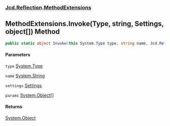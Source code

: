### [Jcd.Reflection](Jcd_Reflection.md 'Jcd.Reflection').[MethodExtensions](Jcd_Reflection_MethodExtensions.md 'Jcd.Reflection.MethodExtensions')
## MethodExtensions.Invoke(Type, string, Settings, object[]) Method
```csharp
public static object Invoke(this System.Type type, string name, Jcd.Reflection.MethodInfoEnumerator.Settings settings, params object[] @params);
```
#### Parameters
<a name='Jcd_Reflection_MethodExtensions_Invoke(System_Type_string_Jcd_Reflection_MethodInfoEnumerator_Settings_object__)_type'></a>
`type` [System.Type](https://docs.microsoft.com/en-us/dotnet/api/System.Type 'System.Type')  
  
<a name='Jcd_Reflection_MethodExtensions_Invoke(System_Type_string_Jcd_Reflection_MethodInfoEnumerator_Settings_object__)_name'></a>
`name` [System.String](https://docs.microsoft.com/en-us/dotnet/api/System.String 'System.String')  
  
<a name='Jcd_Reflection_MethodExtensions_Invoke(System_Type_string_Jcd_Reflection_MethodInfoEnumerator_Settings_object__)_settings'></a>
`settings` [Settings](Jcd_Reflection_MethodInfoEnumerator_Settings.md 'Jcd.Reflection.MethodInfoEnumerator.Settings')  
  
<a name='Jcd_Reflection_MethodExtensions_Invoke(System_Type_string_Jcd_Reflection_MethodInfoEnumerator_Settings_object__)_params'></a>
`params` [System.Object](https://docs.microsoft.com/en-us/dotnet/api/System.Object 'System.Object')[[]](https://docs.microsoft.com/en-us/dotnet/api/System.Array 'System.Array')  
  
#### Returns
[System.Object](https://docs.microsoft.com/en-us/dotnet/api/System.Object 'System.Object')  
